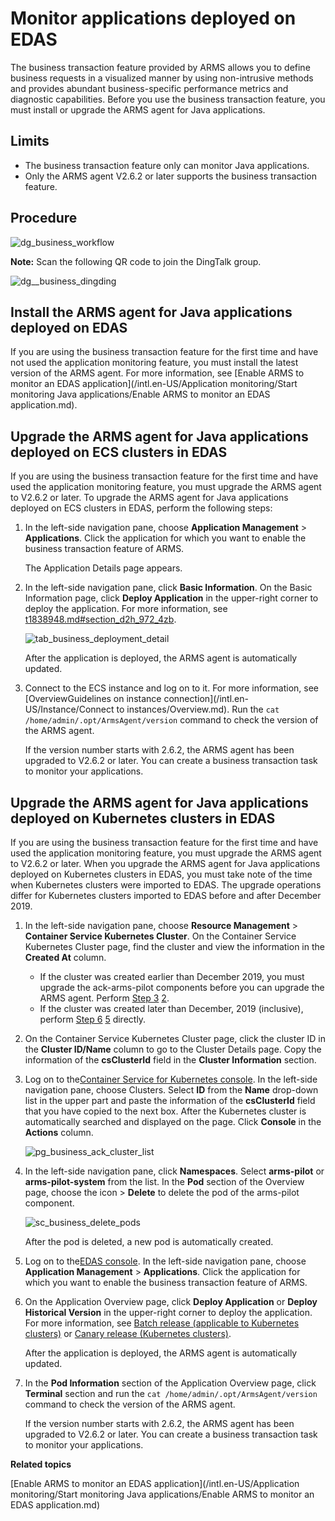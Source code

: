 # Monitor applications deployed on EDAS

The business transaction feature provided by ARMS allows you to define business requests in a visualized manner by using non-intrusive methods and provides abundant business-specific performance metrics and diagnostic capabilities. Before you use the business transaction feature, you must install or upgrade the ARMS agent for Java applications.

## Limits

-   The business transaction feature only can monitor Java applications.
-   Only the ARMS agent V2.6.2 or later supports the business transaction feature.

## Procedure

![dg_business_workflow](../images/p103004.png)

**Note:** Scan the following QR code to join the DingTalk group.

![dg__business_dingding](https://static-aliyun-doc.oss-accelerate.aliyuncs.com/assets/img/en-US/7037258061/p92785.png)

## Install the ARMS agent for Java applications deployed on EDAS

If you are using the business transaction feature for the first time and have not used the application monitoring feature, you must install the latest version of the ARMS agent. For more information, see [Enable ARMS to monitor an EDAS application](/intl.en-US/Application monitoring/Start monitoring Java applications/Enable ARMS to monitor an EDAS application.md).

## Upgrade the ARMS agent for Java applications deployed on ECS clusters in EDAS

If you are using the business transaction feature for the first time and have used the application monitoring feature, you must upgrade the ARMS agent to V2.6.2 or later. To upgrade the ARMS agent for Java applications deployed on ECS clusters in EDAS, perform the following steps:

1.  In the left-side navigation pane, choose **Application Management** \> **Applications**. Click the application for which you want to enable the business transaction feature of ARMS.

    The Application Details page appears.

2.  In the left-side navigation pane, click **Basic Information**. On the Basic Information page, click **Deploy Application** in the upper-right corner to deploy the application. For more information, see [t1838948.md\#section\_d2h\_972\_4zb]().

    ![tab_business_deployment_detail](https://static-aliyun-doc.oss-accelerate.aliyuncs.com/assets/img/en-US/3827258061/p88780.png)

    After the application is deployed, the ARMS agent is automatically updated.

3.  Connect to the ECS instance and log on to it. For more information, see [OverviewGuidelines on instance connection](/intl.en-US/Instance/Connect to instances/Overview.md). Run the `cat /home/admin/.opt/ArmsAgent/version` command to check the version of the ARMS agent.

    If the version number starts with 2.6.2, the ARMS agent has been upgraded to V2.6.2 or later. You can create a business transaction task to monitor your applications.


## Upgrade the ARMS agent for Java applications deployed on Kubernetes clusters in EDAS

If you are using the business transaction feature for the first time and have used the application monitoring feature, you must upgrade the ARMS agent to V2.6.2 or later. When you upgrade the ARMS agent for Java applications deployed on Kubernetes clusters in EDAS, you must take note of the time when Kubernetes clusters were imported to EDAS. The upgrade operations differ for Kubernetes clusters imported to EDAS before and after December 2019.

1.  In the left-side navigation pane, choose **Resource Management** \> **Container Service Kubernetes Cluster**. On the Container Service Kubernetes Cluster page, find the cluster and view the information in the **Created At** column.

    -   If the cluster was created earlier than December 2019, you must upgrade the ack-arms-pilot components before you can upgrade the ARMS agent. Perform [Step 3](#step_b44_68o_1pf)&nbsp;[2](#step_b44_68o_1pf).
    -   If the cluster was created later than December, 2019 \(inclusive\), perform [Step 6](#step_5kr_tre_5pi)&nbsp;[5](#step_5kr_tre_5pi) directly.
2.  On the Container Service Kubernetes Cluster page, click the cluster ID in the **Cluster ID/Name** column to go to the Cluster Details page. Copy the information of the **csClusterId** field in the **Cluster Information** section.

3.  Log on to the[Container Service for Kubernetes console](https://partners-intl.console.aliyun.com/#/cs). In the left-side navigation pane, choose Clusters. Select **ID** from the **Name** drop-down list in the upper part and paste the information of the **csClusterId** field that you have copied to the next box. After the Kubernetes cluster is automatically searched and displayed on the page. Click **Console** in the **Actions** column.

    ![pg_business_ack_cluster_list](https://static-aliyun-doc.oss-accelerate.aliyuncs.com/assets/img/en-US/3827258061/p91060.png)

4.  In the left-side navigation pane, click **Namespaces**. Select **arms-pilot** or **arms-pilot-system** from the list. In the **Pod** section of the Overview page, choose the icon \> **Delete** to delete the pod of the arms-pilot component.

    ![sc_business_delete_pods](https://static-aliyun-doc.oss-accelerate.aliyuncs.com/assets/img/en-US/4827258061/p91078.png)

    After the pod is deleted, a new pod is automatically created.

5.  Log on to the[EDAS console](https://edas-intl.console.aliyun.com). In the left-side navigation pane, choose **Application Management** \> **Applications**. Click the application for which you want to enable the business transaction feature of ARMS.

6.  On the Application Overview page, click **Deploy Application** or **Deploy Historical Version** in the upper-right corner to deploy the application. For more information, see [Batch release \(applicable to Kubernetes clusters\)]() or [Canary release \(Kubernetes clusters\)]().

    After the application is deployed, the ARMS agent is automatically updated.

7.  In the **Pod Information** section of the Application Overview page, click **Terminal** section and run the `cat /home/admin/.opt/ArmsAgent/version` command to check the version of the ARMS agent.

    If the version number starts with 2.6.2, the ARMS agent has been upgraded to V2.6.2 or later. You can create a business transaction task to monitor your applications.


**Related topics**  


[Enable ARMS to monitor an EDAS application](/intl.en-US/Application monitoring/Start monitoring Java applications/Enable ARMS to monitor an EDAS application.md)

